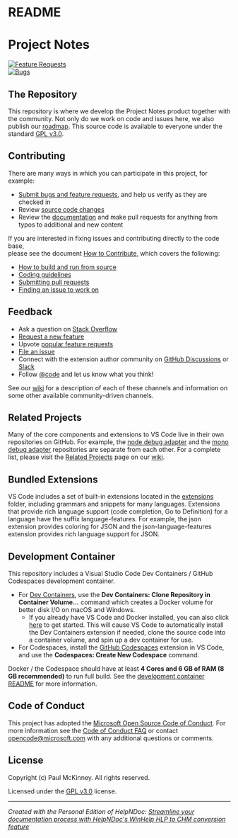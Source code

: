 # README

# Project Notes

[![Feature Requests](<lib/NewItem1.png>)](<https://github.com/ProectNotes/issues?q=is:open%20is:issue%20label:feature-request%20sort:reactions-%201-desc>)\
[![Bugs](<lib/NewItem.png>)](<https://github.com/kestermckinney/ProjectNotes/issues?utf8=✓\&q=is:issue%20is:open%20label:bug>)

## The Repository

This repository is where we develop the Project Notes product together with the community. Not only do we work on code and issues here, we also publish our [roadmap](<https://github.com/kestermckinney/ProjectNotes/wiki/Roadmap>). This source code is available to everyone under the standard [GPL v3.0](<https://github.com/kestermckinney/ProjectNotes/LICENSE.txt>).

## Contributing

There are many ways in which you can participate in this project, for example:

* [Submit bugs and feature requests](<https://github.com/kestermckinney/ProjectNotes/issues>), and help us verify as they are checked in
* Review [source code changes](<https://github.com/kestermckinney/ProjectNotes/pulls>)
* Review the [documentation](<https://github.com/kestermckinney/ProjectNotes/wiki>) and make pull requests for anything from typos to additional and new content

If you are interested in fixing issues and contributing directly to the code base,\
please see the document [How to Contribute](<https://github.com/kestermckinney/ProjectNotes/wiki/How-to-Contribute>), which covers the following:

* [How to build and run from source](<https://github.com/kestermckinney/ProjectNotes/wiki/How-to-Contribute>)
* [Coding guidelines](<https://github.com/kestermckinney/ProjectNotes/wiki/Coding-Guidelines>)
* [Submitting pull requests](<https://github.com/kestermckinney/ProjectNotes/wiki/How-to-Contribute#pull-requests>)
* [Finding an issue to work on](<https://github.com/kestermckinney/ProjectNotes/wiki/How-to-Contribute#where-to-contribute>)

## Feedback

* Ask a question on [Stack Overflow](<https://stackoverflow.com/questions/tagged/vscode>)
* [Request a new feature](<CONTRIBUTING.md>)
* Upvote [popular feature requests](<https://github.com/kestermckinney/ProjectNotes/issues?q=is:open%20is:issue%20label:feature-request%20sort:reactions-%201-desc>)
* [File an issue](<https://github.com/kestermckinney/ProjectNotes/issues>)
* Connect with the extension author community on [GitHub Discussions](<https://github.com/microsoft/vscode-discussions/discussions>) or [Slack](<https://aka.ms/vscode-dev-community>)
* Follow [@code](<https://twitter.com/code>) and let us know what you think\!

See our [wiki](<https://github.com/kestermckinney/ProjectNotes/wiki/Feedback-Channels>) for a description of each of these channels and information on some other available community-driven channels.

## Related Projects

Many of the core components and extensions to VS Code live in their own repositories on GitHub. For example, the [node debug adapter](<https://github.com/microsoft/vscode-node-debug>) and the [mono debug adapter](<https://github.com/microsoft/vscode-mono-debug>) repositories are separate from each other. For a complete list, please visit the [Related Projects](<https://github.com/kestermckinney/ProjectNotes/wiki/Related-Projects>) page on our [wiki](<https://github.com/kestermckinney/ProjectNotes/wiki>).

## Bundled Extensions

VS Code includes a set of built-in extensions located in the [extensions](<extensions>) folder, including grammars and snippets for many languages. Extensions that provide rich language support (code completion, Go to Definition) for a language have the suffix language-features. For example, the json extension provides coloring for JSON and the json-language-features extension provides rich language support for JSON.

## Development Container

This repository includes a Visual Studio Code Dev Containers / GitHub Codespaces development container.

* For [Dev Containers](<https://aka.ms/vscode-remote/download/containers>), use the **Dev Containers: Clone Repository in Container Volume...** command which creates a Docker volume for better disk I/O on macOS and Windows.
  * If you already have VS Code and Docker installed, you can also click [here](<https://vscode.dev/redirect?url=vscode://ms-vscode-remote.remote-containers/cloneInVolume?url=https://github.com/microsoft/vscode>) to get started. This will cause VS Code to automatically install the Dev Containers extension if needed, clone the source code into a container volume, and spin up a dev container for use.
* For Codespaces, install the [GitHub Codespaces](<https://marketplace.visualstudio.com/items?itemName=GitHub.codespaces>) extension in VS Code, and use the **Codespaces: Create New Codespace** command.

Docker / the Codespace should have at least **4 Cores and 6 GB of RAM (8 GB recommended)** to run full build. See the [development container README](<.devcontainer/README.md>) for more information.

## Code of Conduct

This project has adopted the [Microsoft Open Source Code of Conduct](<https://opensource.microsoft.com/codeofconduct/>). For more information see the [Code of Conduct FAQ](<https://opensource.microsoft.com/codeofconduct/faq/>) or contact [opencode@microsoft.com](<mailto:opencode@microsoft.com>) with any additional questions or comments.

## License

Copyright (c) Paul McKinney. All rights reserved.

Licensed under the [GPL v3.0](<LICENSE.txt>) license.

***
_Created with the Personal Edition of HelpNDoc: [Streamline your documentation process with HelpNDoc's WinHelp HLP to CHM conversion feature](<https://www.helpndoc.com/step-by-step-guides/how-to-convert-a-hlp-winhelp-help-file-to-a-chm-html-help-help-file/>)_

